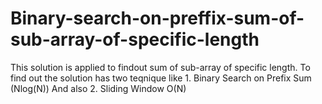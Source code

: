 # Binary-search-on-preffix-sum-of-sub-array-of-specific-length
This solution is applied to findout  sum  of sub-array of specific length. To find out the solution has  two teqnique like 1. Binary Search on Prefix Sum (Nlog(N))    And also 2. Sliding Window  O(N)
